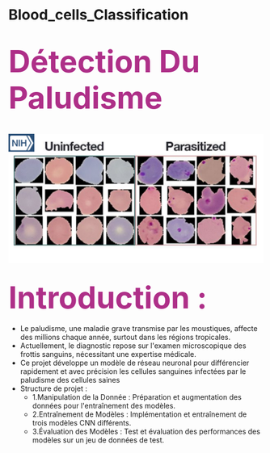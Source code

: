 # Blood_cells_Classification
# <span style="color: #AE2F88; font-size:60px">Détection Du Paludisme</span>
</br>
<img src="./pic_of_blood_cells.png" style="width:900px; height:auto">

## <span style="color: #AE2F88; font-size:60px">Introduction :</span>

-  Le paludisme, une maladie grave transmise par les moustiques, affecte des millions chaque année, surtout dans les régions tropicales.
-  Actuellement, le diagnostic repose sur l'examen microscopique des frottis sanguins, nécessitant une expertise médicale.
-  Ce projet développe un modèle de réseau neuronal pour différencier rapidement et avec précision les cellules sanguines infectées par le paludisme des cellules saines
-  Structure de projet :
    - 1.Manipulation de la Donnée : Préparation et augmentation des données pour l'entraînement des modèles.
    - 2.Entraînement de Modèles : Implémentation et entraînement de trois modèles CNN différents.
    - 3.Évaluation des Modèles : Test et évaluation des performances des modèles sur un jeu de données de test.
